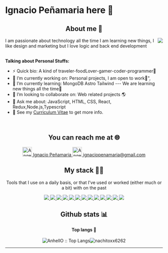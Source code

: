 # Ignacio Peñamaria here 👋

<h2 align="center">About me 🔰</h2>
<img align="right" src="https://i.imgur.com/vUlrXf5.png" />
I am passionate about technology all the time I am learning new things, I like design and marketing but I love logic and back end development
<br/>
<br/>

**Talking about Personal Stuffs:**

* ⚡ Quick bio:                      A kind of traveler-foodLover-gamer-coder-programmer🚀
* 🔭 I’m currently working on:       Personal projects, I am open to work🙌",
* 🌱 I’m currently learning:         MongoDB Astro Tailwind  --- We are learning new things all the time🧠
* 👯 I’m looking to collaborate on:  Web related projects 🌎
* 💬 Ask me about:                   JavaScript, HTML, CSS, React, Redux,Node.js,Typescript
* 📝 See my [Curriculum Vitae](https://docs.google.com/document/d/1ckFdi0hclgwZNRHmmJGFkPHNokGLrIGk1K3rFzTuEyI/edit?usp=sharing) to get more info.

<br/>

<h2 align="center">You can reach me at 🌐</h2>

<p align="center">
  <a href="https://www.linkedin.com/in/ignacio-peniamaria-591865183/">
    <img src="https://www.vectorlogo.zone/logos/linkedin/linkedin-icon.svg" alt="Angel Santiago Jaime Zavala's LinkedIn Profile" height="30" width="30">
  Ignacio Peñamaria
  </a>
  <a href="ignaciopenamaria@gmail.com">
    <img src="https://www.vectorlogo.zone/logos/gmail/gmail-icon.svg" alt="Angel Santiago Jaime Zavala's LinkedIn Profile" height="30" width="30">
  ignaciopenamaria@gmail.com
  </a>
</p>

<h2 align="center">My stack 👨‍💻</h2>

<p align="center">Tools that I use on a daily basis, or that I've used or worked (either much or a bit) with on the past</p>
<p align="center">
  <a href="https://stackshare.io/anhello/my-personal-stack">
   <img src = "https://img.shields.io/badge/-HTML5-E34F26?style=flat&logo=html5&logoColor=white"> 
    <img src = "https://img.shields.io/badge/-CSS-1572B6?style=flat&logo=css3&logoColor=white">
<img src="https://img.shields.io/badge/-Bootstrap-563D7C?style=flat&logo=bootstrap&logoColor=white">
<img src="https://img.shields.io/badge/-JavaScript-eed718?style=flat&logo=javascript&logoColor=ffffff">
<img src="https://img.shields.io/badge/-React-000000?style=flat&logo=react&logoColor=00c8ff">
<img src="https://img.shields.io/badge/-MongoDB-4DB33D?style=flat&logo=mongodb&logoColor=FFFFFF">
<img src="https://img.shields.io/badge/-MySQL-F29111?style=flat&logo=mysql&logoColor=FFFFFF">
<img src="https://img.shields.io/badge/-Express.js-787878?style=flat">
<img src="https://img.shields.io/badge/-Node.js-3C873A?style=flat&logo=Node.js&logoColor=white">
<img src="http://img.shields.io/badge/-Git-F1502F?style=flat&logo=git&logoColor=FFFFFF">
<img src="http://img.shields.io/badge/-Github-000000?style=flat&logo=github&logoColor=FFFFFF">
<img src="http://img.shields.io/badge/-VS%20Code-007ACC?style=flat&logo=visual%20studio%20code&logoColor=white">
<img src="https://img.shields.io/badge/-Astro-3C873A?style=flat&logo=Astro&logoColor=white">
  </a>
</p>

<h2 align="center">Github stats 📊</h2>
<h4 align="center">Top langs 👅</h4>

<p align="center"><img src="https://github-readme-stats.vercel.app/api/top-langs/?username=nachitoxx6262&langs_count=10&theme=tokyonight&layout=compact" alt="AnhellO :: Top Langs" /><img src="https://github-readme-stats.vercel.app/api?username=nachitoxx6262&show_icons=true&theme=onedark" alt="nachitoxx6262" /></p>


---

